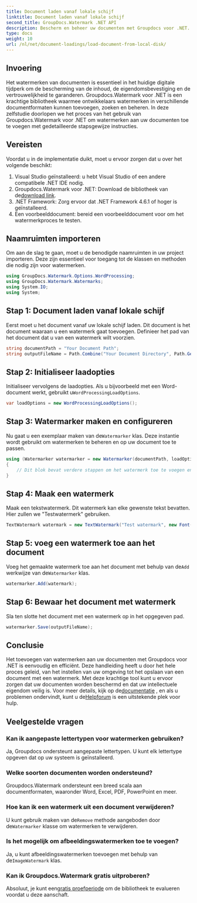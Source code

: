 ```yaml
---
title: Document laden vanaf lokale schijf
linktitle: Document laden vanaf lokale schijf
second_title: GroupDocs.Watermark .NET API
description: Bescherm en beheer uw documenten met Groupdocs voor .NET. Volg onze gedetailleerde gids om naadloos watermerken toe te voegen.
type: docs
weight: 10
url: /nl/net/document-loadings/load-document-from-local-disk/
---
```

## Invoering
Het watermerken van documenten is essentieel in het huidige digitale tijdperk om de bescherming van de inhoud, de eigendomsbevestiging en de vertrouwelijkheid te garanderen. Groupdocs.Watermark voor .NET is een krachtige bibliotheek waarmee ontwikkelaars watermerken in verschillende documentformaten kunnen toevoegen, zoeken en beheren. In deze zelfstudie doorlopen we het proces van het gebruik van Groupdocs.Watermark voor .NET om watermerken aan uw documenten toe te voegen met gedetailleerde stapsgewijze instructies.
## Vereisten
Voordat u in de implementatie duikt, moet u ervoor zorgen dat u over het volgende beschikt:
1. Visual Studio geïnstalleerd: u hebt Visual Studio of een andere compatibele .NET IDE nodig.
2.  Groupdocs.Watermark voor .NET: Download de bibliotheek van de[download link](https://releases.groupdocs.com/Watermark/net/).
3. .NET Framework: Zorg ervoor dat .NET Framework 4.6.1 of hoger is geïnstalleerd.
4. Een voorbeelddocument: bereid een voorbeelddocument voor om het watermerkproces te testen.
## Naamruimten importeren
Om aan de slag te gaan, moet u de benodigde naamruimten in uw project importeren. Deze zijn essentieel voor toegang tot de klassen en methoden die nodig zijn voor watermerken.
```csharp
using GroupDocs.Watermark.Options.WordProcessing;
using GroupDocs.Watermark.Watermarks;
using System.IO;
using System;
```
## Stap 1: Document laden vanaf lokale schijf
Eerst moet u het document vanaf uw lokale schijf laden. Dit document is het document waaraan u een watermerk gaat toevoegen.
Definieer het pad van het document dat u van een watermerk wilt voorzien.
```csharp
string documentPath = "Your Document Path";
string outputFileName = Path.Combine("Your Document Directory", Path.GetFileName(documentPath));
```
## Stap 2: Initialiseer laadopties
 Initialiseer vervolgens de laadopties. Als u bijvoorbeeld met een Word-document werkt, gebruikt u`WordProcessingLoadOptions`.
```csharp
var loadOptions = new WordProcessingLoadOptions();
```
## Stap 3: Watermarker maken en configureren
 Nu gaat u een exemplaar maken van de`Watermarker` klas. Deze instantie wordt gebruikt om watermerken te beheren en op uw document toe te passen.
```csharp
using (Watermarker watermarker = new Watermarker(documentPath, loadOptions))
{
    // Dit blok bevat verdere stappen om het watermerk toe te voegen en op te slaan
}
```
## Stap 4: Maak een watermerk
Maak een tekstwatermerk. Dit watermerk kan elke gewenste tekst bevatten. Hier zullen we "Testwatermerk" gebruiken.
```csharp
TextWatermark watermark = new TextWatermark("Test watermark", new Font("Arial", 12));
```
## Stap 5: voeg een watermerk toe aan het document
Voeg het gemaakte watermerk toe aan het document met behulp van de`Add` werkwijze van de`Watermarker` klas.
```csharp
watermarker.Add(watermark);
```
## Stap 6: Bewaar het document met watermerk
Sla ten slotte het document met een watermerk op in het opgegeven pad.
```csharp
watermarker.Save(outputFileName);
```

## Conclusie
Het toevoegen van watermerken aan uw documenten met Groupdocs voor .NET is eenvoudig en efficiënt. Deze handleiding heeft u door het hele proces geleid, van het instellen van uw omgeving tot het opslaan van een document met een watermerk. Met deze krachtige tool kunt u ervoor zorgen dat uw documenten worden beschermd en dat uw intellectuele eigendom veilig is. 
 Voor meer details, kijk op de[documentatie](https://reference.groupdocs.com/Watermark/net/) , en als u problemen ondervindt, kunt u de[Helpforum](https://forum.groupdocs.com/c/watermark/19) is een uitstekende plek voor hulp. 
## Veelgestelde vragen
### Kan ik aangepaste lettertypen voor watermerken gebruiken?
Ja, Groupdocs ondersteunt aangepaste lettertypen. U kunt elk lettertype opgeven dat op uw systeem is geïnstalleerd.
### Welke soorten documenten worden ondersteund?
Groupdocs.Watermark ondersteunt een breed scala aan documentformaten, waaronder Word, Excel, PDF, PowerPoint en meer.
### Hoe kan ik een watermerk uit een document verwijderen?
 U kunt gebruik maken van de`Remove` methode aangeboden door de`Watermarker` klasse om watermerken te verwijderen.
### Is het mogelijk om afbeeldingswatermerken toe te voegen?
 Ja, u kunt afbeeldingswatermerken toevoegen met behulp van de`ImageWatermark` klas.
### Kan ik Groupdocs.Watermark gratis uitproberen?
 Absoluut, je kunt een[gratis proefperiode](https://releases.groupdocs.com/) om de bibliotheek te evalueren voordat u deze aanschaft.
